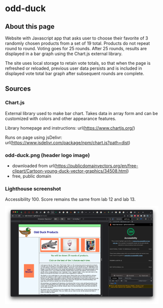# odd-duck

## About this page

Website with Javascript app that asks user to choose their favorite of 3 randomly chosen products from a set of 19 total. Products do not repeat round to round. Voting goes for 25 rounds. After 25 rounds, results are displayed in a bar graph using the Chart.js external library.

The site uses local storage to retain vote totals, so that when the page is refreshed or reloaded, previous user data persists and is included in displayed vote total bar graph after subsequent rounds are complete.

## Sources

### Chart.js

External library used to make bar chart. Takes data in array form and can be customized with colors and other appearance features.

Library homepage and instructions: url(<https://www.chartjs.org/>)

Runs on page using jsDelivr: url(<https://www.jsdelivr.com/package/npm/chart.js?path=dist>)

### odd-duck.png (header logo image)

- downloaded from url(<https://publicdomainvectors.org/en/free-clipart/Cartoon-young-duck-vector-graphics/34508.html>)
- free, public domain

### Lighthouse screenshot

Accessibility 100. Score remains the same from lab 12 and lab 13.

![Lab 15b Lighthouse Screenshot](img/lighthouse-screenshot-lab15b.png)
